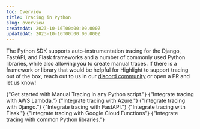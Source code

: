```yaml
---
toc: Overview
title: Tracing in Python
slug: overview
createdAt: 2023-10-16T00:00:00.000Z
updatedAt: 2023-10-16T00:00:00.000Z
---
```


The Python SDK supports auto-instrumentation tracing for the Django, FastAPI, and Flask frameworks and a number of commonly used Python libraries, while also allowing you to create manual traces. If there is a framework or library that would be helpful for Highlight to support tracing out of the box, reach out to us in our [discord community](https://highlight.io/community) or open a PR and let us know!

<DocsCardGroup>
    <DocsCard title="Manual Tracing" href="./2_manual.md">
        {"Get started with Manual Tracing in any Python script."}
    </DocsCard>
    <DocsCard title="AWS Lambda" href="./3_aws-lambda.md">
        {"Integrate tracing with AWS Lambda."}
    </DocsCard>
    <DocsCard title="Azure Functions" href="./4_azure-functions.md">
        {"Integrate tracing with Azure."}
    </DocsCard>
    <DocsCard title="Django" href="./5_django.md">
        {"Integrate tracing with Django."}
    </DocsCard>
    <DocsCard title="FastAPI" href="./6_fastapi.md">
        {"Integrate tracing with FastAPI."}
    </DocsCard>
    <DocsCard title="Flask" href="./7_flask.md">
        {"Integrate tracing with Flask."}
    </DocsCard>
    <DocsCard title="Google Cloud Functions" href="./8_google-cloud-functions">
        {"Integrate tracing with Google Cloud Functions"}
    </DocsCard>
    <DocsCard title="Python Libraries" href="./9_python-libraries.md">
        {"Integrate tracing with common Python libraries."}
    </DocsCard>
</DocsCardGroup>
